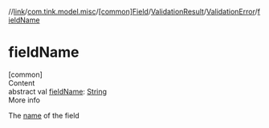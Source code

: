 //[link](../../../../index.md)/[com.tink.model.misc](../../../index.md)/[[common]Field](../../index.md)/[ValidationResult](../index.md)/[ValidationError](index.md)/[fieldName](field-name.md)



# fieldName  
[common]  
Content  
abstract val [fieldName](field-name.md): [String](https://kotlinlang.org/api/latest/jvm/stdlib/kotlin/-string/index.html)  
More info  


The [name](../../name.md) of the field

  



